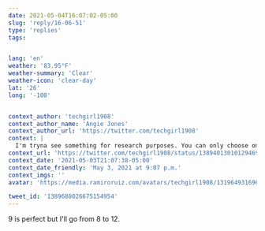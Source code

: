 ```yaml
---
date: 2021-05-04T16:07:02-05:00
slug: 'reply/16-06-51'
type: 'replies'
tags:


lang: 'en'
weather: '83.95°F'
weather-summary: 'Clear'
weather-icon: 'clear-day'
lat: '26'
long: '-100'


context_author: 'techgirl1908'
context_author_name: 'Angie Jones'
context_author_url: 'https://twitter.com/techgirl1908'
context: |
  I'm tryna see something for research purposes. You can only choose one of these to eat. Which one you going with? https://t.co/gwTpNjDYgh
context_url: 'https://twitter.com/techgirl1908/status/1389401301012946947?s=12'
context_date: '2021-05-03T21:07:38-05:00'
context_date_friendly: 'May 3, 2021 at 9:07 p.m.'
context_imgs: ''
avatar: 'https://media.ramiroruiz.com/avatars/techgirl1908/1319649316965736451/-XOCbnFu_bigger.jpg'

tweet_id: '1389688026675154954'
---
```

9 is perfect but I'll go from 8 to 12.